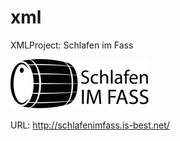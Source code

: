 # xml

XMLProject: Schlafen im Fass

![Alt text](/images/logo.png?raw=true)

URL: http://schlafenimfass.is-best.net/
